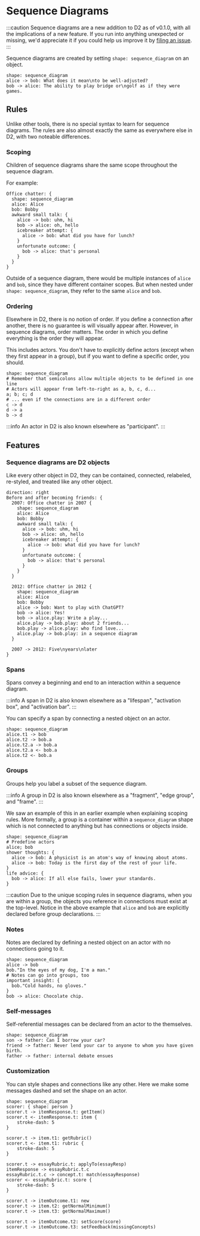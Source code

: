 # Sequence Diagrams

:::caution
Sequence diagrams are a new addition to D2 as of v0.1.0, with all the implications of a
new feature. If you run into anything unexpected or missing, we'd appreciate it if you
could help us improve it by [filing an issue](https://github.com/terrastruct/d2).
:::

Sequence diagrams are created by setting `shape: sequence_diagram` on an object.

```d2
shape: sequence_diagram
alice -> bob: What does it mean\nto be well-adjusted?
bob -> alice: The ability to play bridge or\ngolf as if they were games.
```

<div className="embedSVG" dangerouslySetInnerHTML={{__html: require('@site/static/img/generated/sequence-diagrams-1.svg2')}}></div>

## Rules

Unlike other tools, there is no special syntax to learn for sequence diagrams. The rules
are also almost exactly the same as everywhere else in D2, with two noteable differences.

### Scoping

Children of sequence diagrams share the same scope throughout the sequence diagram.

For example:

```d2
Office chatter: {
  shape: sequence_diagram
  alice: Alice
  bob: Bobby
  awkward small talk: {
    alice -> bob: uhm, hi
    bob -> alice: oh, hello
    icebreaker attempt: {
      alice -> bob: what did you have for lunch?
    }
    unfortunate outcome: {
      bob -> alice: that's personal
    }
  }
}
```

<div className="embedSVG" dangerouslySetInnerHTML={{__html: require('@site/static/img/generated/sequence-diagrams-scope.svg2')}}></div>

Outside of a sequence diagram, there would be multiple instances of `alice` and `bob`,
since they have different container scopes. But when nested under `shape:
sequence_diagram`, they refer to the same `alice` and `bob`.

### Ordering

Elsewhere in D2, there is no notion of order. If you define a connection after another,
there is no guarantee is will visually appear after. However, in sequence diagrams, order
matters. The order in which you define everything is the order they will appear.

This includes actors. You don't have to explicitly define actors (except when they first
appear in a group), but if you want to define a specific order, you should.

```d2
shape: sequence_diagram
# Remember that semicolons allow multiple objects to be defined in one line
# Actors will appear from left-to-right as a, b, c, d...
a; b; c; d
# ... even if the connections are in a different order
c -> d
d -> a
b -> d
```

:::info
An actor in D2 is also known elsewhere as "participant".
:::

## Features

### Sequence diagrams are D2 objects

Like every other object in D2, they can be contained, connected, relabeled, re-styled, and
treated like any other object.

```d2
direction: right
Before and after becoming friends: {
  2007: Office chatter in 2007 {
    shape: sequence_diagram
    alice: Alice
    bob: Bobby
    awkward small talk: {
      alice -> bob: uhm, hi
      bob -> alice: oh, hello
      icebreaker attempt: {
        alice -> bob: what did you have for lunch?
      }
      unfortunate outcome: {
        bob -> alice: that's personal
      }
    }
  }

  2012: Office chatter in 2012 {
    shape: sequence_diagram
    alice: Alice
    bob: Bobby
    alice -> bob: Want to play with ChatGPT?
    bob -> alice: Yes!
    bob -> alice.play: Write a play...
    alice.play -> bob.play: about 2 friends...
    bob.play -> alice.play: who find love...
    alice.play -> bob.play: in a sequence diagram
  }

  2007 -> 2012: Five\nyears\nlater
}
```

<div className="embedSVG" dangerouslySetInnerHTML={{__html: require('@site/static/img/generated/sequence-diagrams-2.svg2')}}></div>

### Spans

Spans convey a beginning and end to an interaction within a sequence diagram.

:::info
A span in D2 is also known elsewhere as a "lifespan", "activation box", and "activation bar".
:::

You can specify a span by connecting a nested object on an actor.

```d2
shape: sequence_diagram
alice.t1 -> bob
alice.t2 -> bob.a
alice.t2.a -> bob.a
alice.t2.a <- bob.a
alice.t2 <- bob.a
```

<div className="embedSVG" dangerouslySetInnerHTML={{__html: require('@site/static/img/generated/sequence-diagrams-3.svg2')}}></div>

### Groups

Groups help you label a subset of the sequence diagram.

:::info
A group in D2 is also known elsewhere as a "fragment", "edge group", and "frame".
:::

We saw an example of this in an earlier example when explaining scoping rules. More
formally, a group is a container within a `sequence_diagram` shape which is not connected
to anything but has connections or objects inside.

```d2
shape: sequence_diagram
# Predefine actors
alice; bob
shower thoughts: {
  alice -> bob: A physicist is an atom's way of knowing about atoms.
  alice -> bob: Today is the first day of the rest of your life.
}
life advice: {
  bob -> alice: If all else fails, lower your standards.
}
```

:::caution
Due to the unique scoping rules in sequence diagrams, when you are within a group, the
objects you reference in connections must exist at the top-level. Notice in the above
example that `alice` and `bob` are explicitly declared before group declarations.
:::

<div className="embedSVG" dangerouslySetInnerHTML={{__html: require('@site/static/img/generated/sequence-diagrams-group.svg2')}}></div>

### Notes

Notes are declared by defining a nested object on an actor with no connections going to
it.

```d2
shape: sequence_diagram
alice -> bob
bob."In the eyes of my dog, I'm a man."
# Notes can go into groups, too
important insight: {
  bob."Cold hands, no gloves."
}
bob -> alice: Chocolate chip.
```

<div className="embedSVG" dangerouslySetInnerHTML={{__html: require('@site/static/img/generated/sequence-diagrams-note.svg2')}}></div>

### Self-messages

Self-referential messages can be declared from an actor to the themselves.

```d2
shape: sequence_diagram
son -> father: Can I borrow your car?
friend -> father: Never lend your car to anyone to whom you have given birth.
father -> father: internal debate ensues
```

<div className="embedSVG" dangerouslySetInnerHTML={{__html: require('@site/static/img/generated/sequence-diagrams-self.svg2')}}></div>

### Customization

You can style shapes and connections like any other. Here we make some messages dashed and
set the shape on an actor.

```d2
shape: sequence_diagram
scorer: { shape: person }
scorer.t -> itemResponse.t: getItem()
scorer.t <- itemResponse.t: item {
    stroke-dash: 5
}

scorer.t -> item.t1: getRubric()
scorer.t <- item.t1: rubric {
    stroke-dash: 5
}

scorer.t -> essayRubric.t: applyTo(essayResp)
itemResponse -> essayRubric.t.c
essayRubric.t.c -> concept.t: match(essayResponse)
scorer <- essayRubric.t: score {
    stroke-dash: 5
}

scorer.t -> itemOutcome.t1: new
scorer.t -> item.t2: getNormalMinimum()
scorer.t -> item.t3: getNormalMaximum()

scorer.t -> itemOutcome.t2: setScore(score)
scorer.t -> itemOutcome.t3: setFeedback(missingConcepts)

```
<div className="embedSVG" dangerouslySetInnerHTML={{__html: require('@site/static/img/generated/sequence-diagrams-4.svg2')}}></div>

